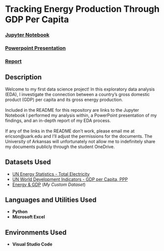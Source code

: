 <h1>Tracking Energy Production Through GDP Per Capita</h1>

 ### [Jupyter Notebook](https://github.com/eericson2005/Energy-vs-GDP/blob/d0b056e5efaf3c3cdf2865ee9b3229f4c98bb9d8/I-EDA%20Python%20Visualizations.ipynb)
 ### [Powerpoint Presentation](https://uark-my.sharepoint.com/:p:/g/personal/ericson_uark_edu/EemD0BmgiyFErzdsZJo0LbUBSDQnQGUk6CsDguYNRbr99Q?e=1HxnUo)
 ### [Report](https://uark-my.sharepoint.com/:w:/g/personal/ericson_uark_edu/EbMcn746iqRJlkwll-cVswQBYAmiBLiUapCTbKT6CCcdUA?e=NUeWFC)
 
<h2>Description</h2>
Welcome to my first data science project! In this exploratory data analysis (EDA), I investigate the connection between a country’s gross domestic product (GDP) per capita and its gross energy production.<br/>
<br/>
Included in the README for this repository are links to the Jupyter Notebook I performed my analysis within, a PowerPoint presentation of my findings, and an in-depth report of my EDA process.<br/>
<br/>
If any of the links in the README don’t work, please email me at ericson@uark.edu and I’ll adjust the permissions for the documents. The University of Arkansas will unfortunately not allow me to indefinitely share my documents publicly through the student OneDrive.

<h2>Datasets Used</h2>

- [UN Energy Statistics - Total Electricity](https://data.un.org/Data.aspx?d=EDATA&f=cmID%3aEL%3btrID%3a01)
- [UN World Development Indicators - GDP per Capita, PPP](https://data.un.org/Data.aspx?d=WDI&f=Indicator_Code%3aNY.GDP.PCAP.PP.CD)
- [Energy & GDP](https://uark-my.sharepoint.com/:x:/g/personal/ericson_uark_edu/EcdUqT0jfUhDhaYRsJFZHAEBQzjTLlMRAQ8eeS40kxztnA?e=bkenCP) (<i>My Custom Dataset</i>)

<h2>Languages and Utilities Used</h2>

- <b>Python</b> 
- <b>Microsoft Excel</b>

<h2>Environments Used </h2>

- <b>Visual Studio Code</b>
